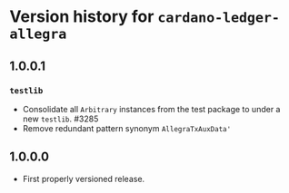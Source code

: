 # Version history for `cardano-ledger-allegra`

## 1.0.0.1

### `testlib`

* Consolidate all `Arbitrary` instances from the test package to under a new `testlib`. #3285
* Remove redundant pattern synonym `AllegraTxAuxData'`

## 1.0.0.0

* First properly versioned release.
